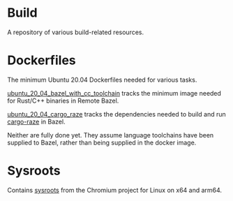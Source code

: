 # Build

A repository of various build-related resources.

# Dockerfiles
The minimum Ubuntu 20.04 Dockerfiles needed for various tasks.

[ubuntu_20_04_bazel_with_cc_toolchain](ubuntu_20_04_bazel_with_cc_toolchain/Dockerfile) tracks the minimum image needed for Rust/C++ binaries in Remote Bazel.

[ubuntu_20_04_cargo_raze](ubuntu_20_04_cargo_raze/Dockerfile) tracks the dependencies needed to build and run [cargo-raze](https://github.com/google/cargo-raze) in Bazel.

Neither are fully done yet. They assume language toolchains have been supplied to Bazel, rather than being supplied in the docker image.

# Sysroots

Contains [sysroots](sysroots) from the Chromium project for Linux on x64 and arm64.
